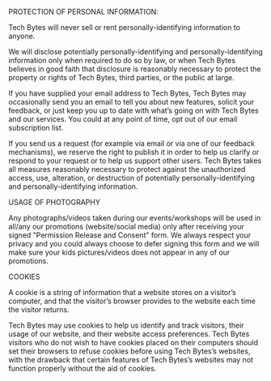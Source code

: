 PROTECTION OF PERSONAL INFORMATION:

Tech Bytes will never sell or rent personally-identifying information to anyone. 

We will disclose potentially personally-identifying and personally-identifying information only when required to do so by law, or when Tech Bytes believes in good faith that disclosure is reasonably necessary to protect the property or rights of Tech Bytes, third parties, or the public at large. 

If you have supplied your email address to Tech Bytes, Tech Bytes may occasionally send you an email to tell you about new features, solicit your feedback, or just keep you up to date with what’s going on with Tech Bytes and our services. You could at any point of time, opt out of our email subscription list.

If you send us a request (for example via email or via one of our feedback mechanisms), we reserve the right to publish it in order to help us clarify or respond to your request or to help us support other users. Tech Bytes takes all measures reasonably necessary to protect against the unauthorized access, use, alteration, or destruction of potentially personally-identifying and personally-identifying information.

USAGE OF PHOTOGRAPHY

Any photographs/videos taken during our events/workshops will be used in all/any our promotions (website/social media) only after receiving your signed "Permission Release and Consent" form. We always respect your privacy and you could always choose to defer signing this form and we will make sure your kids pictures/videos does not appear in any of our promotions. 

COOKIES

A cookie is a string of information that a website stores on a visitor’s computer, and that the visitor’s browser provides to the website each time the visitor returns.

Tech Bytes may use cookies to help us identify and track visitors, their usage of our website, and their website access preferences. Tech Bytes visitors who do not wish to have cookies placed on their computers should set their browsers to refuse cookies before using Tech Bytes’s websites, with the drawback that certain features of Tech Bytes’s websites may not function properly without the aid of cookies.
